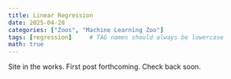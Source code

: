 ```yaml
---
title: Linear Regression
date: 2025-04-28
categories: ["Zoos", "Machine Learning Zoo"]
tags: [regression]     # TAG names should always be lowercase
math: true
---
```


Site in the works. First post forthcoming. Check back soon.
